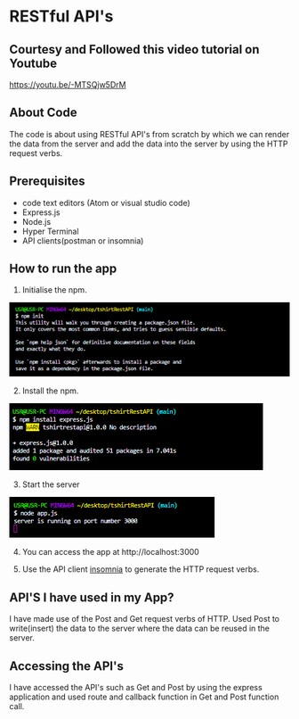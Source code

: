 # RESTful API's 


## Courtesy and Followed this video tutorial on Youtube
https://youtu.be/-MTSQjw5DrM


## About Code
The code is about using RESTful API's from scratch by which we can render the data from the server and add the data into the server by using the HTTP request verbs.


## Prerequisites

* code text editors (Atom or visual studio code)
* Express.js
* Node.js
* Hyper Terminal
* API clients(postman or insomnia)



## How to run the app

1. Initialise the npm.

![initialise npm](images/initialisenpm.PNG)

2. Install the npm.

![install npm](images/installnpms.PNG)

3. Start the server 

![starting the server](images/serverstart.PNG)

4. You can access the app at http://localhost:3000

5. Use the API client [insomnia](https://insomnia.rest/) to generate the HTTP request verbs.



## API'S I have used in my App?

I have made use of the Post and Get request verbs of HTTP. Used Post to write(insert) the data to the server where the data can be reused in the server.



## Accessing the API's

I have accessed the API's such as Get and Post by using the express application and used route and callback function in Get and Post function call.



<!-- ## Inspiration

I got inspired to  create this application after having an access to one of the useful resource on the [youtube](https://youtu.be/-MTSQjw5DrM). 
 -->






